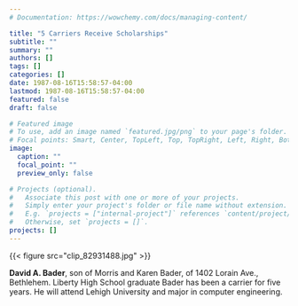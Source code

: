 ```yaml
---
# Documentation: https://wowchemy.com/docs/managing-content/

title: "5 Carriers Receive Scholarships"
subtitle: ""
summary: ""
authors: []
tags: []
categories: []
date: 1987-08-16T15:58:57-04:00
lastmod: 1987-08-16T15:58:57-04:00
featured: false
draft: false

# Featured image
# To use, add an image named `featured.jpg/png` to your page's folder.
# Focal points: Smart, Center, TopLeft, Top, TopRight, Left, Right, BottomLeft, Bottom, BottomRight.
image:
  caption: ""
  focal_point: ""
  preview_only: false

# Projects (optional).
#   Associate this post with one or more of your projects.
#   Simply enter your project's folder or file name without extension.
#   E.g. `projects = ["internal-project"]` references `content/project/deep-learning/index.md`.
#   Otherwise, set `projects = []`.
projects: []
---
```


{{< figure src="clip_82931488.jpg" >}}

**David A. Bader**, son of Morris and Karen Bader, of 1402 Lorain Ave., Bethlehem. Liberty High School graduate Bader has been a carrier for five years. He will attend Lehigh University and major in computer engineering.
